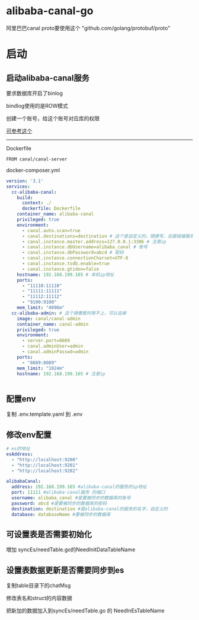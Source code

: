 # alibaba-canal-go
阿里巴巴canal proto要使用这个 "github.com/golang/protobuf/proto"


# 启动
## 启动alibaba-canal服务
要求数据库开启了binlog

bindlog使用的是ROW模式

创建一个账号，给这个账号对应库的权限

[可参考这个](https://www.codeccc.cn/index.php/2024/03/18/%e9%98%bf%e9%87%8c%e7%9a%84-binlog-%e7%9a%84%e5%a2%9e%e9%87%8f%e8%ae%a2%e9%98%85%e5%92%8c%e6%b6%88%e8%b4%b9%e7%bb%84%e4%bb%b6/)

---

Dockerfile
```
FROM canal/canal-server
```

docker-composer.yml
```yml
version: '3.1'
services:
  cc-alibaba-canal:
    build:
      context: ./
      dockerfile: Dockerfile
    container_name: alibaba-canal
    privileged: true
    environment:
      - canal.auto.scan=true
      - canal.destinations=destination # 这个是自定义的，随便写，后面链接服务的时候也是要和这个一样
      - canal.instance.master.address=127.0.0.1:3306 # 注意ip
      - canal.instance.dbUsername=alibaba_canal # 账号
      - canal.instance.dbPassword=abcd # 密码
      - canal.instance.connectionCharset=UTF-8
      - canal.instance.tsdb.enable=true
      - canal.instance.gtidon=false
    hostname: 192.168.199.165 # 本机ip地址
    ports:
      - "11110:11110"
      - "11111:11111"
      - "11112:11112"
      - "9100:9100"
    mem_limit: "4096m"
  cc-alibaba-admin: # 这个镜像暂时用不上，可以去掉
    image: canal/canal-admin
    container_name: canal-admin
    privileged: true
    environment:
      - server.port=8089
      - canal.adminUser=admin
      - canal.adminPasswd=admin
    ports:
      - "8089:8089"
    mem_limit: "1024m"
    hostname: 192.168.199.165 # 注意ip



```
## 配置env
复制 .env.template.yaml 到 .env
## 修改env配置
``` yaml
# es的地址
esAddress: 
  - "http://localhost:9200"
  - "http://localhost:9201"
  - "http://localhost:9202"

alibabaCanal:
  address: 192.168.199.165 #alibaba-canal的服务的ip地址
  port: 11111 #alibaba-canal服务 的端口
  username: alibaba_canal #是要被同步的数据库的账号
  password: abcd #是要被同步的数据库的密码
  destination: destination #是alibaba-canal的服务的名字，自定义的
  database: databaseName #要被同步的数据库
```
## 可设置表是否需要初始化
增加 syncEs/needTable.go的NeedInitDataTableName

## 设置表数据更新是否需要同步到es
复制table目录下的chatMsg

修改表名和struct的内容数据

把新加的数据加入到syncEs/needTable.go 的 NeedInEsTableName

